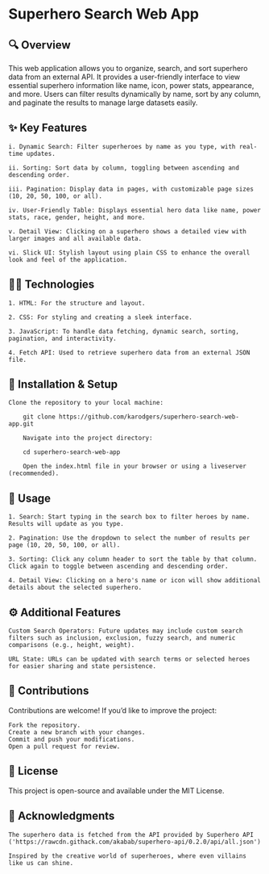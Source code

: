 # Superhero Search Web App

## 🔍 Overview

This web application allows you to organize, search, and sort superhero data from an external API. It provides a user-friendly interface to view essential superhero information like name, icon, power stats, appearance, and more. Users can filter results dynamically by name, sort by any column, and paginate the results to manage large datasets easily.

## ✨ Key Features

    i. Dynamic Search: Filter superheroes by name as you type, with real-time updates.

    ii. Sorting: Sort data by column, toggling between ascending and descending order.

    iii. Pagination: Display data in pages, with customizable page sizes (10, 20, 50, 100, or all).

    iv. User-Friendly Table: Displays essential hero data like name, power stats, race, gender, height, and more.

    v. Detail View: Clicking on a superhero shows a detailed view with larger images and all available data.

    vi. Slick UI: Stylish layout using plain CSS to enhance the overall look and feel of the application.

## 🧑‍💻 Technologies

    1. HTML: For the structure and layout.

    2. CSS: For styling and creating a sleek interface.
    
    3. JavaScript: To handle data fetching, dynamic search, sorting, pagination, and interactivity.
    
    4. Fetch API: Used to retrieve superhero data from an external JSON file.

## 🚀 Installation & Setup

    Clone the repository to your local machine:

        git clone https://github.com/karodgers/superhero-search-web-app.git

        Navigate into the project directory:

        cd superhero-search-web-app

        Open the index.html file in your browser or using a liveserver (recommended).

## 🔧 Usage

    1. Search: Start typing in the search box to filter heroes by name. Results will update as you type.

    2. Pagination: Use the dropdown to select the number of results per page (10, 20, 50, 100, or all).

    3. Sorting: Click any column header to sort the table by that column. Click again to toggle between ascending and descending order.

    4. Detail View: Clicking on a hero's name or icon will show additional details about the selected superhero.

## ⚙️ Additional Features

    Custom Search Operators: Future updates may include custom search filters such as inclusion, exclusion, fuzzy search, and numeric comparisons (e.g., height, weight).

    URL State: URLs can be updated with search terms or selected heroes for easier sharing and state persistence.

## 🤝 Contributions

Contributions are welcome! If you’d like to improve the project:

    Fork the repository.
    Create a new branch with your changes.
    Commit and push your modifications.
    Open a pull request for review.

## 📝 License

This project is open-source and available under the MIT License.

## 🎉 Acknowledgments

    The superhero data is fetched from the API provided by Superhero API ('https://rawcdn.githack.com/akabab/superhero-api/0.2.0/api/all.json')

    Inspired by the creative world of superheroes, where even villains like us can shine.